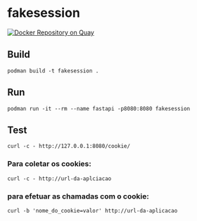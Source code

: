 # fakesession

[![Docker Repository on Quay](https://quay.io/repository/lagomes/fastapicookie/status "Docker Repository on Quay")](https://quay.io/repository/lagomes/fastapicookie)

## Build

	podman build -t fakesession .

## Run 
	podman run -it --rm --name fastapi -p8080:8080 fakesession

## Test

    curl -c - http://127.0.0.1:8080/cookie/

### Para coletar os cookies:

    curl -c - http://url-da-aplciacao

### para efetuar as chamadas com o cookie:

    curl -b 'nome_do_cookie=valor' http://url-da-aplicacao
